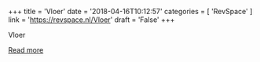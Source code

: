 +++
title = 'Vloer'
date = '2018-04-16T10:12:57'
categories = [ 
 'RevSpace' 
] 
link = 'https://revspace.nl/Vloer'
draft = 'False'
+++

<div class="mw-content-ltr mw-parser-output" dir="ltr" lang="en-GB"><p><a class="mw-selflink selflink">Vloer</a>
</p></div>

[Read more](https://revspace.nl/Vloer)